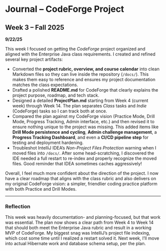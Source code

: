 # Journal – CodeForge Project

## Week 3 – Fall 2025

**9/22/25**

This week I focused on getting the *CodeForge* project organized and aligned with the Enterprise Java class requirements. I created and refined several key project artifacts:

- Converted the **project rubric, overview, and course calendar** into clean Markdown files so they can live inside the repository (`/docs/`). This makes them easy to reference and ensures my project documentation matches the class expectations.
- Drafted a polished **README.md** for CodeForge that clearly explains the project purpose, roadmap, and tech stack.
- Designed a detailed **ProjectPlan.md** starting from Week 4 (current week) through Week 14. The plan separates *Class* tasks and *Indie* (CodeForge) tasks so I can track both at once.
- Compared the plan against my CodeForge vision (Practice Mode, Drill Mode, Progress Tracking, Admin interface, etc.) and then revised it to ensure nothing unique to the project was missing. This added items like **Drill Mode persistence and cycling**, **Admin challenge management**, a **Progress Tracking Dashboard**, and even a **CI/CD pipeline step** for testing and deployment hardening.
- Troubleshot IntelliJ IDEA’s *Non-Project Files Protection* warning when I moved files into `/docs/`. After some head-scratching, I discovered the IDE needed a full restart to re-index and properly recognize the moved files. Good reminder that IDEA sometimes caches aggressively!

Overall, I feel much more confident about the direction of the project. I now have a clear roadmap that aligns with the class rubric and also delivers on my original CodeForge vision: a simpler, friendlier coding practice platform with both Practice and Drill Modes.

---

### Reflection
This week was heavily documentation- and planning-focused, but that work was essential. The plan now shows a clear path from Week 4 to Week 14 that should both meet the Enterprise Java rubric and result in a working MVP of CodeForge. My biggest snag was IntelliJ’s project file indexing, which cost some time until I realized a restart solved it. Next week, I’ll move into actual Hibernate work and database schema setup, per the plan.